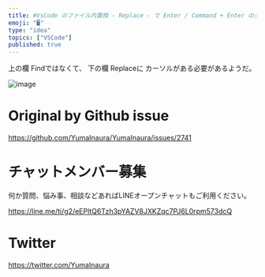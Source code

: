 ```yaml
---
title: #VsCode のファイル内置換 - Replace - で Enter / Command + Enter のショートカットが効かないのだ
emoji: "🖥"
type: "idea"
topics: ["VSCode"]
published: true
---
```


上の欄 Findではなくて、 下の欄 Replaceに カーソルがある必要があるようだ。

![image](https://user-images.githubusercontent.com/13635059/69099430-10baa780-0a9e-11ea-87fa-bfabd4ab0b5a.png)


# Original by Github issue

https://github.com/YumaInaura/YumaInaura/issues/2741








<!-- Update From Qiita API -->

# チャットメンバー募集


何か質問、悩み事、相談などあればLINEオープンチャットもご利用ください。

https://line.me/ti/g2/eEPltQ6Tzh3pYAZV8JXKZqc7PJ6L0rpm573dcQ





# Twitter


https://twitter.com/YumaInaura


<!-- Update From Qiita API -->


